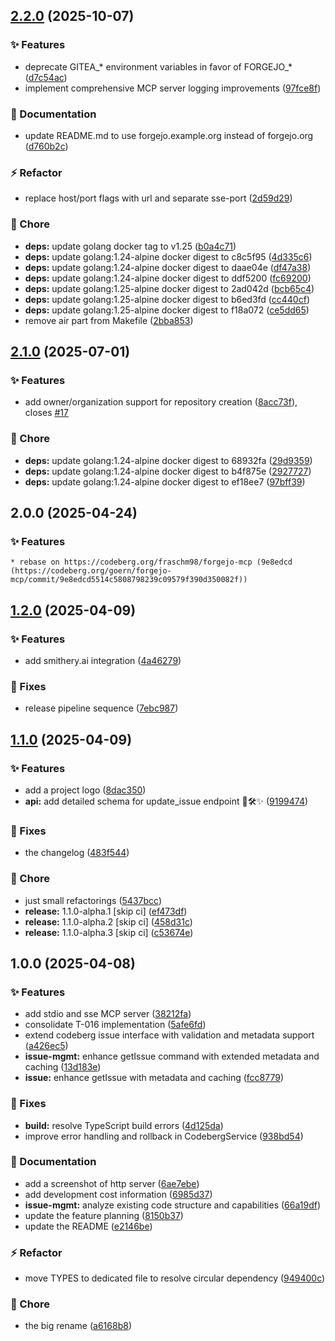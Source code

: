 ## [2.2.0](https://codeberg.org/goern/forgejo-mcp/compare/v2.1.0...v2.2.0) (2025-10-07)

### :sparkles: Features

* deprecate GITEA_* environment variables in favor of FORGEJO_* ([d7c54ac](https://codeberg.org/goern/forgejo-mcp/commit/d7c54acae957ae0408e9e951e93e3308a1ba6630))
* implement comprehensive MCP server logging improvements ([97fce8f](https://codeberg.org/goern/forgejo-mcp/commit/97fce8fa0beb4a713d291d810adcb500734e58e2))

### :memo: Documentation

* update README.md to use forgejo.example.org instead of forgejo.org ([d760b2c](https://codeberg.org/goern/forgejo-mcp/commit/d760b2c4c22fb3db48168d511d2558e2ecb10120))

### :zap: Refactor

* replace host/port flags with url and separate sse-port ([2d59d29](https://codeberg.org/goern/forgejo-mcp/commit/2d59d2957213de57e4dffec5dd95babf1c0d3d82))

### :repeat: Chore

* **deps:** update golang docker tag to v1.25 ([b0a4c71](https://codeberg.org/goern/forgejo-mcp/commit/b0a4c71a9dc13a8ac103534b43bdf2898df65a2f))
* **deps:** update golang:1.24-alpine docker digest to c8c5f95 ([4d335c6](https://codeberg.org/goern/forgejo-mcp/commit/4d335c6c271b298c171bb55e0b145f64e2ba28b1))
* **deps:** update golang:1.24-alpine docker digest to daae04e ([df47a38](https://codeberg.org/goern/forgejo-mcp/commit/df47a38b78319d8d34d9643bf602c52c88ea812a))
* **deps:** update golang:1.24-alpine docker digest to ddf5200 ([fc69200](https://codeberg.org/goern/forgejo-mcp/commit/fc692001d042e9add0e3b5f73bf015e10f20684c))
* **deps:** update golang:1.25-alpine docker digest to 2ad042d ([bcb65c4](https://codeberg.org/goern/forgejo-mcp/commit/bcb65c4907a0aed33f3ac72b4b309f30fb06c020))
* **deps:** update golang:1.25-alpine docker digest to b6ed3fd ([cc440cf](https://codeberg.org/goern/forgejo-mcp/commit/cc440cf3135de1bdf333bb845a27f21feeb8bd81))
* **deps:** update golang:1.25-alpine docker digest to f18a072 ([ce5dd65](https://codeberg.org/goern/forgejo-mcp/commit/ce5dd6530f285dcdc8c3444cb37b09dcc598f629))
* remove air part from Makefile ([2bba853](https://codeberg.org/goern/forgejo-mcp/commit/2bba8531a962c06b87c921e58ee43d0e727fd397))

## [2.1.0](https://codeberg.org/goern/forgejo-mcp/compare/v2.0.0...v2.1.0) (2025-07-01)

### :sparkles: Features

* add owner/organization support for repository creation ([8acc73f](https://codeberg.org/goern/forgejo-mcp/commit/8acc73fdcfbb9d1f265acfb69d83089110e25e06)), closes [#17](https://codeberg.org/goern/forgejo-mcp/issues/17)

### :repeat: Chore

* **deps:** update golang:1.24-alpine docker digest to 68932fa ([29d9359](https://codeberg.org/goern/forgejo-mcp/commit/29d93596e7c0d3a04ad00c2d4aa9dc2f69b85acc))
* **deps:** update golang:1.24-alpine docker digest to b4f875e ([2927727](https://codeberg.org/goern/forgejo-mcp/commit/2927727951b1879fc113db34aed7c72f3470b89e))
* **deps:** update golang:1.24-alpine docker digest to ef18ee7 ([97bff39](https://codeberg.org/goern/forgejo-mcp/commit/97bff393bd2aeabc5f6ab4f18159926488c42bf0))

## 2.0.0 (2025-04-24)                                                                                                                                                                                                           
                                                                                                                                                                                                                                       
### ✨  Features                                                                                                                                                                                                                       
                                                                                                                                                                                                                                       
    * rebase on https://codeberg.org/fraschm98/forgejo-mcp (9e8edcd (https://codeberg.org/goern/forgejo-mcp/commit/9e8edcd5514c5808798239c09579f390d350082f))

## [1.2.0](https://codeberg.org/goern/forgejo-mcp/compare/v1.1.0...v1.2.0) (2025-04-09)

### :sparkles: Features

- add smithery.ai integration ([4a46279](https://codeberg.org/goern/forgejo-mcp/commit/4a462797690f0c1b81f1ed83bed1853b7dfb1861))

### :bug: Fixes

- release pipeline sequence ([7ebc987](https://codeberg.org/goern/forgejo-mcp/commit/7ebc987c741cad5271eeb1be34ef82bcded2654d))

## [1.1.0](https://codeberg.org/goern/forgejo-mcp/compare/v1.0.0...v1.1.0) (2025-04-09)

### :sparkles: Features

- add a project logo ([8dac350](https://codeberg.org/goern/forgejo-mcp/commit/8dac3505d31046f23eb4de9744d888c307e9432b))
- **api:** add detailed schema for update_issue endpoint 🎯🛠️✨ ([9199474](https://codeberg.org/goern/forgejo-mcp/commit/919947445ce7dd82264d2405d55dd5ee84208b07))

### :bug: Fixes

- the changelog ([483f544](https://codeberg.org/goern/forgejo-mcp/commit/483f5441a585ecced82ff769fc647a96fb4fe136))

### :repeat: Chore

- just small refactorings ([5437bcc](https://codeberg.org/goern/forgejo-mcp/commit/5437bcce9c15741fea5df54d0df3b46a0e17b063))
- **release:** 1.1.0-alpha.1 [skip ci] ([ef473df](https://codeberg.org/goern/forgejo-mcp/commit/ef473df089351228342382548744de781ae98a7b))
- **release:** 1.1.0-alpha.2 [skip ci] ([458d31c](https://codeberg.org/goern/forgejo-mcp/commit/458d31cc15e29eb638381cdf619a7e2ddb275e45))
- **release:** 1.1.0-alpha.3 [skip ci] ([c53674e](https://codeberg.org/goern/forgejo-mcp/commit/c53674e4fa83b13f3b432889e31f0fbb0dcff876))

## 1.0.0 (2025-04-08)

### :sparkles: Features

- add stdio and sse MCP server ([38212fa](https://codeberg.org/goern/forgejo-mcp/commit/38212fabbe6b7a2e4cfe82d2bb8289c3a9ef97ed))
- consolidate T-016 implementation ([5afe6fd](https://codeberg.org/goern/forgejo-mcp/commit/5afe6fdc1b966114cc029a33d64e3fc46256965c))
- extend codeberg issue interface with validation and metadata support ([a426ec5](https://codeberg.org/goern/forgejo-mcp/commit/a426ec580cfe2dcb1f5062215f6aa2aac67ffdea))
- **issue-mgmt:** enhance getIssue command with extended metadata and caching ([13d183e](https://codeberg.org/goern/forgejo-mcp/commit/13d183e577994292c10eceb08f0d4cd7e14c31c5))
- **issue:** enhance getIssue with metadata and caching ([fcc8779](https://codeberg.org/goern/forgejo-mcp/commit/fcc8779c96f361bd9fa9a881297dc025c9004915))

### :bug: Fixes

- **build:** resolve TypeScript build errors ([4d125da](https://codeberg.org/goern/forgejo-mcp/commit/4d125da79db731f5c0ad7fa26b883e727c8c3143))
- improve error handling and rollback in CodebergService ([938bd54](https://codeberg.org/goern/forgejo-mcp/commit/938bd54f4595e1df4ede5b2eb235a0723556a734))

### :memo: Documentation

- add a screenshot of http server ([6ae7ebe](https://codeberg.org/goern/forgejo-mcp/commit/6ae7ebe1030d372646e38b59e4361d698ba16fc3))
- add development cost information ([6985d37](https://codeberg.org/goern/forgejo-mcp/commit/6985d37a4859bca5d6dca639affa631c94f0728a))
- **issue-mgmt:** analyze existing code structure and capabilities ([66a19df](https://codeberg.org/goern/forgejo-mcp/commit/66a19df1102fa38c974fef1344a99948ab8bbce7))
- update the feature planning ([8150b37](https://codeberg.org/goern/forgejo-mcp/commit/8150b37a220e4ad01d3c720734e0091e2f1889a1))
- update the README ([e2146be](https://codeberg.org/goern/forgejo-mcp/commit/e2146be2955ffd595821132b6e8113a3b6d7bd65))

### :zap: Refactor

- move TYPES to dedicated file to resolve circular dependency ([949400c](https://codeberg.org/goern/forgejo-mcp/commit/949400cff1bec330c47a49daaedbf0854fa2388b))

### :repeat: Chore

- the big rename ([a6168b8](https://codeberg.org/goern/forgejo-mcp/commit/a6168b879f880415769e5e519958ff90b4df7a29))
